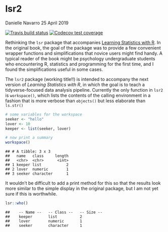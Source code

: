 lsr2
================
Danielle Navarro
25 April 2019

[![Travis build
status](https://travis-ci.org/djnavarro/lsr2.svg?branch=master)](https://travis-ci.org/djnavarro/lsr2)
[![Codecov test
coverage](https://codecov.io/gh/djnavarro/lsr2/branch/master/graph/badge.svg)](https://codecov.io/gh/djnavarro/lsr2?branch=master)

Rethinking the `lsr` package that accompanies [Learning Statistics with
R](https://learningstatisticswithr.com). In the original book, the goal
of the package was to provide a few convenient wrapper functions and
simplifications that novice users might find handy. A typical reader of
the book might be psychology undergraduate students who encountering R,
statistics and programming for the first time, and I found the
simplifications useful in some cases.

The `lsr2` package (working title\!\!) is intended to accompany the next
version of *Learning Statistics with R*, in which the goal is to teach a
tidyverse-focused data analysis pipeline. Currently the only function in
`lsr2` is `workspace()`, which lists the contents of the calling
environment in a fashion that is more verbose than `objects()` but less
elaborate than `ls.str()`

``` r
# some variables for the workspace
seeker <- "hello"
lover <- 10
keeper <- list(seeker, lover)

# now print a summary
workspace()
```

    ## # A tibble: 3 x 3
    ##   name   class     length
    ##   <chr>  <chr>      <int>
    ## 1 keeper list           2
    ## 2 lover  numeric        1
    ## 3 seeker character      1

It wouldn’t be difficult to add a print method for this so that the
results look more similar to the simple display in the original package,
but I am not yet sure if this is worthwhile.

``` r
lsr::who()
```

    ##    -- Name --   -- Class --   -- Size --
    ##    keeper       list          2         
    ##    lover        numeric       1         
    ##    seeker       character     1
